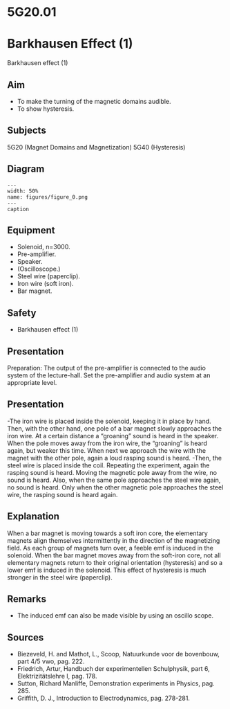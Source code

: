 # 5G20.01 
  # Barkhausen Effect (1) 
 Barkhausen effect (1)   
  
## Aim   
 
 *  To make the turning of the magnetic domains audible. 
 *  To show hysteresis.
   
  
## Subjects   
 5G20 (Magnet Domains and Magnetization) 5G40 (Hysteresis)   
  
## Diagram   
   
```{figure} figures/figure_0.png  
---  
width: 50%  
name: figures/figure_0.png  
---  
caption  
``` 
      
  
## Equipment   
 
 *  Solenoid, n=3000. 
 *  Pre-amplifier. 
 *  Speaker. 
 *  (Oscilloscope.) 
 *  Steel wire (paperclip). 
 *  Iron wire (soft iron). 
 *  Bar magnet.   
  
## Safety   
 
 *   Barkhausen effect (1)
      
  
## Presentation   
 Preparation:  The output of the pre-amplifier is connected to the audio system of the lecture-hall. Set the pre-amplifier and audio system at an appropriate level.   
  
## Presentation   
  -The iron wire is placed inside the solenoid, keeping it in place by hand. Then, with the other hand, one pole of a bar magnet slowly approaches the iron wire. At a certain distance a “groaning” sound is heard in the speaker. When the pole moves away from the iron wire, the “groaning” is heard again, but weaker this time. When next we approach the wire with the magnet with the other pole, again a loud rasping sound is heard. -Then, the steel wire is placed inside the coil.  Repeating the experiment, again the rasping sound is heard. Moving the magnetic pole away from the wire, no sound is heard. Also, when the same pole approaches the steel wire again, no sound is heard. Only when the other magnetic pole approaches the steel wire, the rasping sound is heard again.    
  
## Explanation   
 When a bar magnet is moving towards a soft iron core, the elementary magnets align themselves intermittently in the direction of the magnetizing field. As each group of magnets turn over, a feeble emf is induced in the solenoid. When the bar magnet moves away from the soft-iron core, not all elementary magnets return to their original orientation (hysteresis) and so a lower emf is induced in the solenoid. This effect of hysteresis is much stronger in the steel wire (paperclip).    
  
## Remarks   
 
 *  The induced emf can also be made visible by using an oscillo
scope.   
  
## Sources   
 
 *  Biezeveld, H. and Mathot, L., Scoop, Natuurkunde voor de bovenbouw, part 4/5 vwo, pag. 222. 
 *  Friedrich, Artur, Handbuch der experimentellen Schulphysik, part 6, Elektrizitätslehre I, pag. 178. 
 *  Sutton, Richard Manliffe, Demonstration experiments in Physics, pag. 285. 
 *  Griffith, D. J., Introduction to Electrodynamics, pag. 278-281.
  